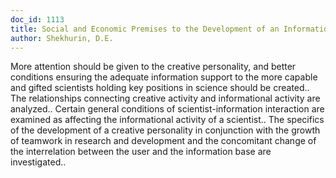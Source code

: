 ```yaml
---
doc_id: 1113
title: Social and Economic Premises to the Development of an Information System
author: Shekhurin, D.E.
---
```


More attention should be given to the creative personality, and better
conditions ensuring the adequate information support to the more capable and
gifted scientists holding key positions in science should be created..
   The relationships connecting creative activity and informational activity
are analyzed..  Certain general conditions of scientist-information interaction
are examined as affecting the informational activity of a scientist..
   The specifics of the development of a creative personality in conjunction
with the growth of teamwork in research and development and the concomitant
change of the interrelation between the user and the information base are
investigated..